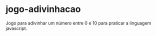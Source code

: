 # jogo-adivinhacao
Jogo para adivinhar um número entre 0 e 10 para praticar a linguagem javascript.
